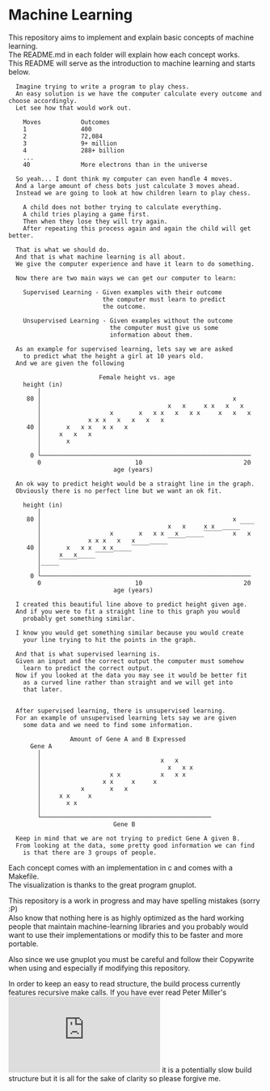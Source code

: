 # Machine Learning

This repository aims to implement and explain basic concepts of machine learning.  
The README.md in each folder will explain how each concept works.  
This README will serve as the introduction to machine learning and starts below.

      Imagine trying to write a program to play chess.
      An easy solution is we have the computer calculate every outcome and choose accordingly.
      Let see how that would work out.
      
        Moves           Outcomes        
        1               400
        2               72,084
        3               9+ million
        4               288+ billion
        ...
        40              More electrons than in the universe
      
      So yeah... I dont think my computer can even handle 4 moves.
      And a large amount of chess bots just calculate 3 moves ahead.
      Instead we are going to look at how children learn to play chess.
      
        A child does not bother trying to calculate everything.
        A child tries playing a game first.
        Then when they lose they will try again.
        After repeating this process again and again the child will get better.
      
      That is what we should do.
      And that is what machine learning is all about.
      We give the computer experience and have it learn to do something.
      
      Now there are two main ways we can get our computer to learn:
      
        Supervised Learning - Given examples with their outcome
                              the computer must learn to predict
                              the outcome.

        Unsupervised Learning - Given examples without the outcome
                                the computer must give us some
                                information about them.

      As an example for supervised learning, lets say we are asked
        to predict what the height a girl at 10 years old.
      And we are given the following
      
                             Female height vs. age
        height (in)
            │
         80 │                                                     x
            │                                   x   x     x x   x   x
            │                   x       x   x x   x   x x     x   x   x
            │             x x x   x   x   x   x
         40 │       x   x x   x x   x
            │     x   x   x
            │       x
            │
          0 └──────────────────────────────────────────────────────────
            0                          10                            20
                                 age (years)
      
      An ok way to predict height would be a straight line in the graph.
      Obviously there is no perfect line but we want an ok fit.
      
        height (in)
            │
         80 │                                                     x
            │                                   x   x     x x  _____‾‾‾‾
            │                   x       x   x x   x  _____‾‾‾‾‾   x   x
            │             x x x   x   x    _____‾‾‾‾‾
         40 │       x   x x   x x_____‾‾‾‾‾
            │     x   x_____‾‾‾‾‾
            │_____‾‾‾‾‾
            │
          0 └──────────────────────────────────────────────────────────
            0                          10                            20
                                 age (years)
      
      I created this beautiful line above to predict height given age.
      And if you were to fit a straight line to this graph you would
        probably get something similar.
      
      I know you would get something similar because you would create
        your line trying to hit the points in the graph.
      
      And that is what supervised learning is.
      Given an input and the correct output the computer must somehow
        learn to predict the correct output.
      Now if you looked at the data you may see it would be better fit
        as a curved line rather than straight and we will get into
        that later.
      
      
      After supervised learning, there is unsupervised learning.
      For an example of unsupervised learning lets say we are given
        some data and we need to find some information.
      
                     Amount of Gene A and B Expressed
          Gene A
            │
            │                                 x   x
            │                                   x   x x
            │                   x x           x   x x
            │                 x x     x     x
            │           x       x   x
            │     x x     x
            │       x x
            │
            └───────────────────────────────────────────────
                                 Gene B
      
      Keep in mind that we are not trying to predict Gene A given B.
      From looking at the data, some pretty good information we can find
        is that there are 3 groups of people.
      
          
Each concept comes with an implementation in c and comes with a Makefile.  
The visualization is thanks to the great program gnuplot.  

This repository is a work in progress and may have spelling mistakes (sorry :P)  
Also know that nothing here is as highly optimized as the hard working people
  that maintain machine-learning libraries and you probably would want to use
  their implementations or modify this to be faster and more portable.

Also since we use gnuplot you must be careful and follow their Copywrite when using and
especially if modifying this repository.

In order to keep an easy to read structure, the build process currently features recursive make calls. If you have ever read Peter Miller's ![paper](http://aegis.sourceforge.net/auug97.pdf) it is a potentially slow build structure but it is all for the sake of clarity so please forgive me.
